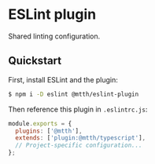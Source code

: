 # ESLint plugin

Shared linting configuration.

## Quickstart

First, install ESLint and the plugin:

```sh
$ npm i -D eslint @mtth/eslint-plugin
```

Then reference this plugin in `.eslintrc.js`:

```js
module.exports = {
  plugins: ['@mtth'],
  extends: ['plugin:@mtth/typescript'],
  // Project-specific configuration...
};
```
